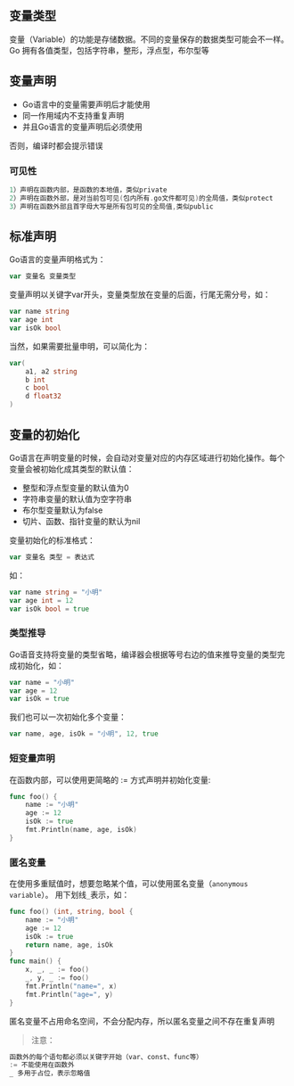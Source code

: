 ## 变量类型
变量（Variable）的功能是存储数据。不同的变量保存的数据类型可能会不一样。 Go 拥有各值类型，包括字符串，整形，浮点型，布尔型等

## 变量声明
* Go语言中的变量需要声明后才能使用
* 同一作用域内不支持重复声明
* 并且Go语言的变量声明后必须使用

否则，编译时都会提示错误

### 可见性
```go
1）声明在函数内部，是函数的本地值，类似private
2）声明在函数外部，是对当前包可见(包内所有.go文件都可见)的全局值，类似protect
3）声明在函数外部且首字母大写是所有包可见的全局值,类似public
```


## 标准声明
Go语言的变量声明格式为：
```go
var 变量名 变量类型
```
变量声明以关键字var开头，变量类型放在变量的后面，行尾无需分号，如：
```go
var name string
var age int
var isOk bool
```
当然，如果需要批量申明，可以简化为：
```go
var(
    a1, a2 string
    b int
    c bool
    d float32
)
```

## 变量的初始化
Go语言在声明变量的时候，会自动对变量对应的内存区域进行初始化操作。每个变量会被初始化成其类型的默认值： 

* 整型和浮点型变量的默认值为0
* 字符串变量的默认值为空字符串
* 布尔型变量默认为false 
* 切片、函数、指针变量的默认为nil

变量初始化的标准格式：
```go
var 变量名 类型 = 表达式
```

如：
```go
var name string = "小明"
var age int = 12
var isOk bool = true
```

### 类型推导
Go语音支持将变量的类型省略，编译器会根据等号右边的值来推导变量的类型完成初始化，如：
```go
var name = "小明"
var age = 12
var isOk = true
```
我们也可以一次初始化多个变量：
```go
var name, age, isOk = "小明", 12, true
```

### 短变量声明
在函数内部，可以使用更简略的 := 方式声明并初始化变量:
```go
func foo() {
	name := "小明"
	age := 12
	isOk := true
    fmt.Println(name, age, isOk)
}
```

### 匿名变量
在使用多重赋值时，想要忽略某个值，可以使用匿名变量（`anonymous variable`）。 用下划线`_`表示，如：
```go
func foo() (int, string, bool {
    name := "小明"
    age := 12
    isOk := true
    return name, age, isOk
}
func main() {
    x, _, _ := foo()
    _, y, _ := foo()
    fmt.Println("name=", x)
    fmt.Println("age=", y)
}
```
匿名变量不占用命名空间，不会分配内存，所以匿名变量之间不存在重复声明

> 注意：
```go
函数外的每个语句都必须以关键字开始（var、const、func等）
:= 不能使用在函数外
_ 多用于占位，表示忽略值
```